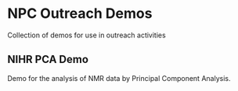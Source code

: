 # NPC Outreach Demos
Collection of demos for use in outreach activities

## NIHR PCA Demo
Demo for the analysis of NMR data by Principal Component Analysis.
